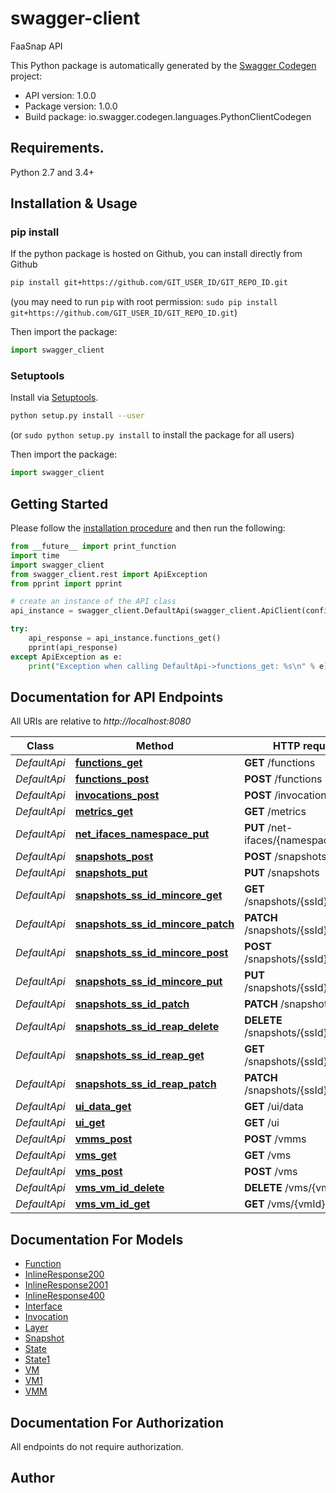 # swagger-client
FaaSnap API

This Python package is automatically generated by the [Swagger Codegen](https://github.com/swagger-api/swagger-codegen) project:

- API version: 1.0.0
- Package version: 1.0.0
- Build package: io.swagger.codegen.languages.PythonClientCodegen

## Requirements.

Python 2.7 and 3.4+

## Installation & Usage
### pip install

If the python package is hosted on Github, you can install directly from Github

```sh
pip install git+https://github.com/GIT_USER_ID/GIT_REPO_ID.git
```
(you may need to run `pip` with root permission: `sudo pip install git+https://github.com/GIT_USER_ID/GIT_REPO_ID.git`)

Then import the package:
```python
import swagger_client 
```

### Setuptools

Install via [Setuptools](http://pypi.python.org/pypi/setuptools).

```sh
python setup.py install --user
```
(or `sudo python setup.py install` to install the package for all users)

Then import the package:
```python
import swagger_client
```

## Getting Started

Please follow the [installation procedure](#installation--usage) and then run the following:

```python
from __future__ import print_function
import time
import swagger_client
from swagger_client.rest import ApiException
from pprint import pprint

# create an instance of the API class
api_instance = swagger_client.DefaultApi(swagger_client.ApiClient(configuration))

try:
    api_response = api_instance.functions_get()
    pprint(api_response)
except ApiException as e:
    print("Exception when calling DefaultApi->functions_get: %s\n" % e)

```

## Documentation for API Endpoints

All URIs are relative to *http://localhost:8080*

Class | Method | HTTP request | Description
------------ | ------------- | ------------- | -------------
*DefaultApi* | [**functions_get**](docs/DefaultApi.md#functions_get) | **GET** /functions | 
*DefaultApi* | [**functions_post**](docs/DefaultApi.md#functions_post) | **POST** /functions | 
*DefaultApi* | [**invocations_post**](docs/DefaultApi.md#invocations_post) | **POST** /invocations | 
*DefaultApi* | [**metrics_get**](docs/DefaultApi.md#metrics_get) | **GET** /metrics | 
*DefaultApi* | [**net_ifaces_namespace_put**](docs/DefaultApi.md#net_ifaces_namespace_put) | **PUT** /net-ifaces/{namespace} | 
*DefaultApi* | [**snapshots_post**](docs/DefaultApi.md#snapshots_post) | **POST** /snapshots | 
*DefaultApi* | [**snapshots_put**](docs/DefaultApi.md#snapshots_put) | **PUT** /snapshots | 
*DefaultApi* | [**snapshots_ss_id_mincore_get**](docs/DefaultApi.md#snapshots_ss_id_mincore_get) | **GET** /snapshots/{ssId}/mincore | 
*DefaultApi* | [**snapshots_ss_id_mincore_patch**](docs/DefaultApi.md#snapshots_ss_id_mincore_patch) | **PATCH** /snapshots/{ssId}/mincore | 
*DefaultApi* | [**snapshots_ss_id_mincore_post**](docs/DefaultApi.md#snapshots_ss_id_mincore_post) | **POST** /snapshots/{ssId}/mincore | 
*DefaultApi* | [**snapshots_ss_id_mincore_put**](docs/DefaultApi.md#snapshots_ss_id_mincore_put) | **PUT** /snapshots/{ssId}/mincore | 
*DefaultApi* | [**snapshots_ss_id_patch**](docs/DefaultApi.md#snapshots_ss_id_patch) | **PATCH** /snapshots/{ssId} | 
*DefaultApi* | [**snapshots_ss_id_reap_delete**](docs/DefaultApi.md#snapshots_ss_id_reap_delete) | **DELETE** /snapshots/{ssId}/reap | 
*DefaultApi* | [**snapshots_ss_id_reap_get**](docs/DefaultApi.md#snapshots_ss_id_reap_get) | **GET** /snapshots/{ssId}/reap | 
*DefaultApi* | [**snapshots_ss_id_reap_patch**](docs/DefaultApi.md#snapshots_ss_id_reap_patch) | **PATCH** /snapshots/{ssId}/reap | 
*DefaultApi* | [**ui_data_get**](docs/DefaultApi.md#ui_data_get) | **GET** /ui/data | 
*DefaultApi* | [**ui_get**](docs/DefaultApi.md#ui_get) | **GET** /ui | 
*DefaultApi* | [**vmms_post**](docs/DefaultApi.md#vmms_post) | **POST** /vmms | 
*DefaultApi* | [**vms_get**](docs/DefaultApi.md#vms_get) | **GET** /vms | 
*DefaultApi* | [**vms_post**](docs/DefaultApi.md#vms_post) | **POST** /vms | 
*DefaultApi* | [**vms_vm_id_delete**](docs/DefaultApi.md#vms_vm_id_delete) | **DELETE** /vms/{vmId} | 
*DefaultApi* | [**vms_vm_id_get**](docs/DefaultApi.md#vms_vm_id_get) | **GET** /vms/{vmId} | 


## Documentation For Models

 - [Function](docs/Function.md)
 - [InlineResponse200](docs/InlineResponse200.md)
 - [InlineResponse2001](docs/InlineResponse2001.md)
 - [InlineResponse400](docs/InlineResponse400.md)
 - [Interface](docs/Interface.md)
 - [Invocation](docs/Invocation.md)
 - [Layer](docs/Layer.md)
 - [Snapshot](docs/Snapshot.md)
 - [State](docs/State.md)
 - [State1](docs/State1.md)
 - [VM](docs/VM.md)
 - [VM1](docs/VM1.md)
 - [VMM](docs/VMM.md)


## Documentation For Authorization

 All endpoints do not require authorization.


## Author




